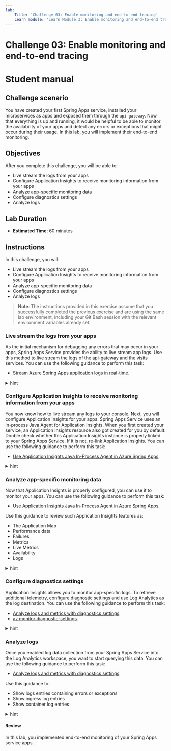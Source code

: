 ```yaml
---
lab:
    Title: 'Challenge 03: Enable monitoring and end-to-end tracing'
    Learn module: 'Learn Module 3: Enable monitoring and end-to-end tracing'
---
```


# Challenge 03: Enable monitoring and end-to-end tracing

# Student manual

## Challenge scenario

You have created your first Spring Apps service, installed your microservices as apps and exposed them through the `api-gateway`. Now that everything is up and running, it would be helpful to be able to monitor the availability of your apps and detect any errors or exceptions that might occur during their usage. In this lab, you will implement their end-to-end monitoring.

## Objectives

After you complete this challenge, you will be able to:

- Live stream the logs from your apps
- Configure Application Insights to receive monitoring information from your apps
- Analyze app-specific monitoring data
- Configure diagnostics settings
- Analyze logs

## Lab Duration

- **Estimated Time**: 60 minutes

## Instructions

In this challenge, you will:

- Live stream the logs from your apps
- Configure Application Insights to receive monitoring information from your apps
- Analyze app-specific monitoring data
- Configure diagnostics settings
- Analyze logs

> **Note**: The instructions provided in this exercise assume that you successfully completed the previous exercise and are using the same lab environment, including your Git Bash session with the relevant environment variables already set.

### Live stream the logs from your apps

As the initial mechanism for debugging any errors that may occur in your apps, Spring Apps Service provides the ability to live stream app logs. Use this method to live stream the logs of the api-gateway and the visits services. You can use the following guidance to perform this task:

- [Stream Azure Spring Apps application logs in real-time](https://docs.microsoft.com/azure/spring-cloud/how-to-log-streaming).

<details>
<summary>hint</summary>
<br/>

1. From the Git Bash prompt, run the following command to live stream the logs of the `api-gateway` service, you can use the below statement:

   ```bash
   az spring app logs \
       --name api-gateway \
       --resource-group $RESOURCE_GROUP \
       --service $SPRING_APPS_SERVICE \
       --follow
   ```

   > **Note**: This will stream the `api-gateway` service app logs to your console.

1. Switch to the web browser displaying the Spring Petclinic application and navigate through its interface. Note that your actions trigger display of new log entries in the console output.

1. Switch back to the Git Bash prompt and press `Ctrl+C` to stop streaming the logs.

</details>

### Configure Application Insights to receive monitoring information from your apps

You now know how to live stream any logs to your console. Next, you will configure Application Insights for your apps. Spring Apps Service uses an in-process Java Agent for Application Insights. When you first created your service, an Application Insights resource also got created for you by default. Double check whether this Application Insights instance is properly linked to your Spring Apps Service. If it is not, re-link Application Insights. You can use the following guidance to perform this task:

- [Use Application Insights Java In-Process Agent in Azure Spring Apps](https://docs.microsoft.com/azure/spring-cloud/how-to-application-insights?pivots=sc-standard-tier).

<details>
<summary>hint</summary>
<br/>

1. Run the following command to check whether Application Insights is linked to your Spring Apps Service.

   ```bash
   az spring app-insights show \
       -g $RESOURCE_GROUP \
       -n $SPRING_APPS_SERVICE
   ```

   > **Note**: This should generate an output that resembles the following content:

   ```json
   {
     "appInsightsAgentVersions": {
       "java": "3.2.11"
     },
     "appInsightsInstrumentationKey": "InstrumentationKey=xxx-xxx-xxx;IngestionEndpoint=https://eastus-5.in.applicationinsights.azure.com/;LiveEndpoint=https://eastus.livediagnostics.monitor.azure.com/",
     "appInsightsSamplingRate": 10.0,
     "error": null,
     "provisioningState": "Succeeded",
     "traceEnabled": true
   }
   ```

   > **Note**: This output indicates that Application Insights is enabled and that your apps are sending monitoring data to Application Insights. In case you see different output, where there is no instrumentation key, you will need to reconfigure Application Insights. In that case follow the next steps.

1. To re-enable Application Insights, you will first need to retrieve the instrumentation key of your Application Insights instance.

   ```bash
   INSTRUMENTATIONKEY=$(az monitor app-insights component show \
       -g $RESOURCE_GROUP \
       --query [0].connectionString \
       -o tsv)
   ```

1. You can now use this instrumentation key to reconfigure Application Insights for your Spring Apps Service.

   ```bash
   az spring app-insights update \
       -g $RESOURCE_GROUP \
       -n $SPRING_APPS_SERVICE \
       --sampling-rate 50 \
       --app-insights-key $INSTRUMENTATIONKEY
   ```

1. To validate the outcome, re-run the `az spring app-insights show` command and verify that it generates the intended output.

   ```bash
   az spring app-insights show \
       -g $RESOURCE_GROUP \
       -n $SPRING_APPS_SERVICE
   ```

</details>

### Analyze app-specific monitoring data

Now that Application Insights is properly configured, you can use it to monitor your apps. You can use the following guidance to perform this task:

- [Use Application Insights Java In-Process Agent in Azure Spring Apps](https://docs.microsoft.com/azure/spring-cloud/how-to-application-insights?WT.mc_id=java-13165-sakriema&pivots=sc-standard-tier).

Use this guidance to review such Application Insights features as:

- The Application Map
- Performance data
- Failures
- Metrics
- Live Metrics
- Availability
- Logs

<details>
<summary>hint</summary>
<br/>

1. In your browser, in the Azure Portal, navigate to the page displaying the resource group containing the Spring Apps service resources.

1. Select the Application Insights resource in the resource group. Note that the overview page displays data about Failed requests, Server response time, Server requests and Availability.

1. In the navigation menu, in the **Investigate** section, select **Application map**. This will display information about the apps running in your Spring Apps Service and their dependencies.

1. In the application map, select the circle representing the `api-gateway` service. This will display details about this app, including, for example, the slowest requests and failed dependencies.

1. Select **Investigate performance**. This will automatically open the **Performance** page displaying detailed performance data related to operations, dependencies, and roles.

   > **Note**: You can select a specific time period in the graph, which will automatically adjust the view of the performance data.

1. Navigate back to the **Application map** page.

1. In the navigation menu, in the **Investigate** section, select **Live Metrics**, to display live metrics of your app, which includes near real time performance, as well as logs and traces.

1. In the navigation menu, in the **Investigate** section, select **Availability**.

1. In the toolbar of the **Availability** page, select **+ Add Standard test** in order to configure an availability test for your app.

1. Fill out the following details and select **Create**:

   - **Test name**: The api-gateway availability test
   - **URL**: The URL for the assigned endpoint of your `api-gateway`

1. Accept the default values for all other settings. Notice that alerts are automatically enabled.

      > **Note**: Once the configuration is completed, the availability of your app will be tested every 5 minutes from 5 different locations.

1. Select the three dots to the right of the newly configured availability test and select **Open Rules (Alerts) page**.

1. Select the alert rule for your availability test. By default there are no action groups associated with this alert rule. We will not configure them in this task, but note that action groups can be used to configure email or SMS notifications targeting designated individuals or groups. For more information, see [Create and manage action groups in the Azure portal](https://docs.microsoft.com/azure/azure-monitor/alerts/action-groups).

1. Navigate back to the page of your Application Insights resource.

1. In the navigation menu, in the **Investigate** section, select **Failures** to review information about failures of your apps. You can click on any of the response codes, exception types, or failed dependencies display additional information about each of these types of failures.

1. In the navigation menu, in the **Investigate** section, select **Performance** to display performance data about your app's operations. This is matching the information you reviewed earlier.

1. In the navigation menu, in the **Monitoring** section, select **Logs** to display log data. You can use Kusto Query Language (KQL) queries to search and analyze the log data. For more information, see [Log queries in Azure Monitor](https://docs.microsoft.com/azure/azure-monitor/logs/log-query-overview).

1. On the **Queries** pane, select **Performance**.

1. In the list of performance-related queries, in the **Operations performance**, select **Run** to display results of the corresponding query.

</details>

### Configure diagnostics settings

Application Insights allows you to monitor app-specific logs. To retrieve additional telemetry, configure diagnostic settings and use Log Analytics as the log destination. You can use the following guidance to perform this task:

- [Analyze logs and metrics with diagnostics settings](https://docs.microsoft.com/azure/spring-cloud/diagnostic-services#analyze-the-logs).
- [az monitor diagnostic-settings](https://docs.microsoft.com/cli/azure/monitor/diagnostic-settings?view=azure-cli-latest#az-monitor-diagnostic-settings-create).

<details>
<summary>hint</summary>
<br/>

1. When configuring diagnostics settings, you can do so for multiple categories of logs. Each service exposes different categories. Switch back to the Git Bash shell and run the following command to list the log categories that Spring Apps Service exposes.

   ```bash
   az monitor diagnostic-settings categories list \
       --resource $SPRING_APPS_SERVICE \
       -g $RESOURCE_GROUP \
       --resource-type Microsoft.AppPlatform/Spring \
       --query value[].name
   ```

1. To create a Log Analytics Workspace to send the logs to, run the following command.

   ```bash
   WORKSPACE=springappsworkspace$UNIQUEID
   az monitor log-analytics workspace create \
       --resource-group $RESOURCE_GROUP \
       --workspace-name $WORKSPACE
   ```

1. Once the provisioning task completes, you can configure the diagnostics settings for your Spring Apps Service and associate them with the newly created workspace. To accomplish this, first create a file **logs.json** and save it in the same directory you are running your Azure CLI commands from.

   ```json
   [
       {
         "category": "ApplicationConsole",
         "enabled": true
       },
       {
         "category": "SystemLogs",
         "enabled": true
       },
       {
         "category": "IngressLogs",
         "enabled": true
       },
       {
         "category": "BuildLogs",
         "enabled": true
       },
       {
         "category": "ContainerEventLogs",
         "enabled": true
       }
   ]
   ```

1. Create another file named **metrics.json** in the same directory.

   ```json
   [
       {
         "category": "AllMetrics",
         "enabled": true
       }
   ]
   ```

1. Now, reference both JSON files to configure the diagnostics settings for your Spring Apps Service, which will result in its logs being sent to the Log Analytics workspace.

   ```bash
   az monitor diagnostic-settings create \
       --name springappslogs \
       --resource $SPRING_APPS_SERVICE \
       --resource-type Microsoft.AppPlatform/Spring \
       --resource-group $RESOURCE_GROUP \
       --workspace $WORKSPACE \
       --logs @logs.json \
       --metrics @metrics.json
   ```

   > **Note**: This will start log collection. It might take some time before log data is accessible from the Log Analytics workspace. In the next task, you query this data.

</details>

### Analyze logs

Once you enabled log data collection from your Spring Apps Service into the Log Analytics workspace, you want to start querying this data. You can use the following guidance to perform this task:

- [Analyze logs and metrics with diagnostics settings](https://docs.microsoft.com/azure/spring-cloud/diagnostic-services#analyze-the-logs).

Use this guidance to:

- Show logs entries containing errors or exceptions
- Show ingress log entries
- Show container log entries

<details>
<summary>hint</summary>
<br/>

1. Go to the Azure portal and navigate to the page displaying the Log Analytics workspace you created in the previous task.

1. Select **Logs** and, if needed, close the default **Queries** pane.

1. On the **Tables** tab, review the list of tables and verify that they include `AppPlatformContainerEventLogs`, `AppPlatformIngressLogs`, `AppPlatformLogsforSpring`, `AppPlatformSystemLogs`, `AzureMetrics` and `AppPlatformBuildLogs`.

   > **Note**: Not all of these categories might be available at this point yet. It might take extra time for the logging data to appear in the Log Analytics workspace. If needed, wait for a few minutes and refresh the web page displaying the Azure portal.

1. In the query editor, enter the following query and select **Run**.

   ```kql
   AppPlatformLogsforSpring
   | where Log contains "error" or Log contains "exception"
   | project TimeGenerated , ServiceName , AppName , InstanceName , Log
   ```

   > **Note**: The results of the query will display the log entries that represent error or exception events.

1. In the query editor, replace the previous query with the following one and select **Run**.

   ```kql
   AppPlatformIngressLogs
   | where TimeGenerated > ago(1h)
   | project TimeGenerated, Host, Request, Status, BodyBytesSent, RequestTime, ReqId, RequestHeaders
   | sort by TimeGenerated
   ```

   > **Note**: The results of the query will display the ingress logs.

1. In the query editor, replace the previous query with the following one and select **Run**.

   ```kql
   AppPlatformContainerEventLogs 
   | where TimeGenerated > ago(1h)
   | sort by TimeGenerated
   ```

   > **Note**: The results of the query will display the container event logs.

1. You can also display the results of the queries by using a time chart. To do so, replace the previous query with the following one and select **Run**.

   ```kql
   AppPlatformContainerEventLogs 
   | where TimeGenerated > ago(1h)
   | sort by TimeGenerated
   | summarize count() by bin(TimeGenerated, 5m), Event
   | render timechart 
   ```

1. In the list of results, select the **Chart** tab to display the visual representation of the query results. You might select **Pin to** and then select **Azure dashboard** to pin this chart to the Home page of the Azure portal.

</details>

#### Review

In this lab, you implemented end-to-end monitoring of your Spring Apps service apps.
